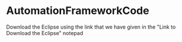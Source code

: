 # AutomationFrameworkCode
Download the Eclipse using the link that we have given in the "Link to Download the Eclipse" notepad
